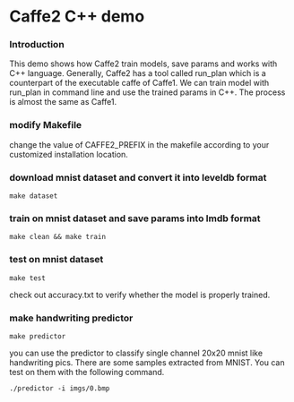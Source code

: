 # Caffe2 C++ demo
### Introduction

This demo shows how Caffe2 train models, save params and works with C++ language. Generally, Caffe2 has a tool called run_plan which is a counterpart of the executable caffe of Caffe1. We can train model with run_plan in command line and use the trained params in C++. The process is almost the same as Caffe1.

### modify Makefile
change the value of CAFFE2_PREFIX in the makefile according to your customized installation location.

### download mnist dataset and convert it into leveldb format
```Shell
make dataset
```

### train on mnist dataset and save params into lmdb format
```Shell
make clean && make train
```

### test on mnist dataset
```Shell
make test
```
check out accuracy.txt to verify whether the model is properly trained.

### make handwriting predictor
```Shell
make predictor
```
you can use the predictor to classify single channel 20x20 mnist like handwriting pics. There are some samples extracted from MNIST. You can test on them with the following command.
```Shell
./predictor -i imgs/0.bmp
```
